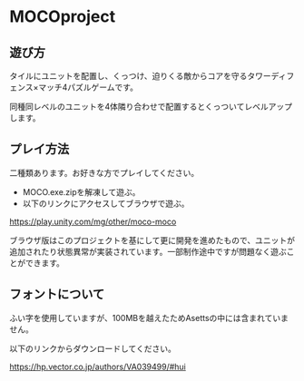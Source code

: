# MOCOproject
## 遊び方
タイルにユニットを配置し、くっつけ、迫りくる敵からコアを守るタワーディフェンス×マッチ4パズルゲームです。

同種同レベルのユニットを4体隣り合わせで配置するとくっついてレベルアップします。

## プレイ方法
二種類あります。お好きな方でプレイしてください。
- MOCO.exe.zipを解凍して遊ぶ。
- 以下のリンクにアクセスしてブラウザで遊ぶ。

https://play.unity.com/mg/other/moco-moco

ブラウザ版はこのプロジェクトを基にして更に開発を進めたもので、ユニットが追加されたり状態異常が実装されています。一部制作途中ですが問題なく遊ぶことができます。

## フォントについて
ふい字を使用していますが、100MBを越えたためAsettsの中には含まれていません。

以下のリンクからダウンロードしてください。

https://hp.vector.co.jp/authors/VA039499/#hui
